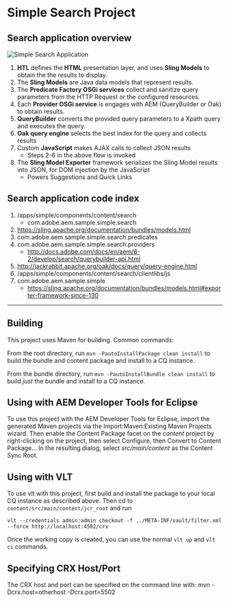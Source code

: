 # Simple Search Project

## Search application overview

![Simple Search Application](https://helpx.adobe.com/experience-manager/kt/sites/using/simple-search-implementation-guide/_jcr_content/main-pars/image_2094777936.img.png/simple-search-application.png)

1. **HTL** defines the **HTML** presentation layer, and uses **Sling Models** to obtain the the results to display.2. The **Sling Models** are Java data models that represent results.3. The **Predicate Factory OSGi services** collect and sanitize query parameters from the HTTP Request or the configured resources.4. Each **Provider OSGi service** is engages with AEM (QueryBuilder or Oak) to obtain results.5. **QueryBuilder** converts the provided query parameters to a Xpath query and executes the query.6. **Oak query engine** selects the best index for the query and collects results7. Custom **JavaScript** makes AJAX calls to collect JSON results    * Steps 2-6 in the above flow is invoked8. The **Sling Model Exporter** framework serializes the Sling Model results into JSON, for DOM injection by the JavaScript   * Powers Suggestions and Quick Links


## Search application code index
1. /apps/simple/components/content/search	* com.adobe.aem.sample.simple.search2. https://sling.apache.org/documentation/bundles/models.html3. com.adobe.aem.sample.simple.search.predicates4. com.adobe.aem.sample.simple.search.providers   * http://docs.adobe.com/docs/en/aem/6-2/develop/search/querybuilder-api.html5. http://jackrabbit.apache.org/oak/docs/query/query-engine.html6. /apps/simple/components/content/search/clientlibs/js7. com.adobe.aem.sample.simple    * https://sling.apache.org/documentation/bundles/models.html#exporter-framework-since-130


-----


## Building

This project uses Maven for building. Common commands:

From the root directory, run ``mvn -PautoInstallPackage clean install`` to build the bundle and content package and install to a CQ instance.

From the bundle directory, run ``mvn -PautoInstallBundle clean install`` to build *just* the bundle and install to a CQ instance.

## Using with AEM Developer Tools for Eclipse

To use this project with the AEM Developer Tools for Eclipse, import the generated Maven projects via the Import:Maven:Existing Maven Projects wizard. Then enable the Content Package facet on the _content_ project by right-clicking on the project, then select Configure, then Convert to Content Package... In the resulting dialog, select _src/main/content_ as the Content Sync Root.

## Using with VLT

To use vlt with this project, first build and install the package to your local CQ instance as described above. Then cd to `content/src/main/content/jcr_root` and run

    vlt --credentials admin:admin checkout -f ../META-INF/vault/filter.xml --force http://localhost:4502/crx

Once the working copy is created, you can use the normal ``vlt up`` and ``vlt ci`` commands.

## Specifying CRX Host/Port

The CRX host and port can be specified on the command line with:
mvn -Dcrx.host=otherhost -Dcrx.port=5502 <goals>


